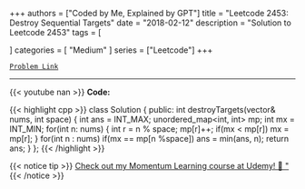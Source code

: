 
+++
authors = ["Coded by Me, Explained by GPT"]
title = "Leetcode 2453: Destroy Sequential Targets"
date = "2018-02-12"
description = "Solution to Leetcode 2453"
tags = [
    
]
categories = [
    "Medium"
]
series = ["Leetcode"]
+++



[`Problem Link`](https://leetcode.com/problems/destroy-sequential-targets/description/)

---
{{< youtube nan >}}
**Code:**

{{< highlight cpp >}}
class Solution {
public:
    int destroyTargets(vector<int>& nums, int space) {
        int ans = INT_MAX;
        unordered_map<int, int> mp;
        int mx = INT_MIN;
        for(int n: nums) {
            int r = n % space;
            mp[r]++;
            if(mx < mp[r]) mx = mp[r];
        }
        for(int n : nums)
        if(mx == mp[n %space]) ans = min(ans, n);
        return ans;
    }
};
{{< /highlight >}}



{{< notice tip >}}
[Check out my Momentum Learning course at Udemy! 🚀 "](https://www.udemy.com/course/blind-75-the-data-structures-and-algorithms-essentials/)
{{< /notice >}}

